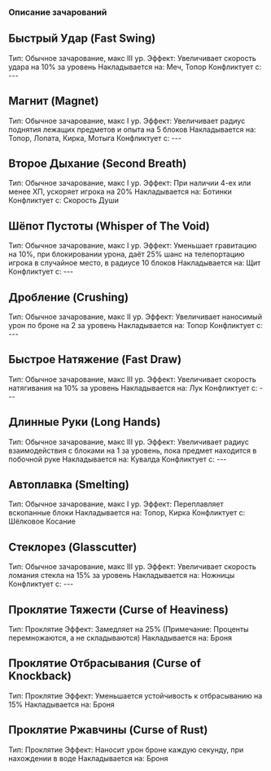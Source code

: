 ### Описание зачарований
## Быстрый Удар (Fast Swing)
Тип: Обычное зачарование, макс III ур. 
Эффект: Увеличивает скорость удара на 10% за уровень
Накладывается на: Меч, Топор
Конфликтует с: ---
## Магнит (Magnet)
Тип: Обычное зачарование, макс I ур. 
Эффект: Увеличивает радиус поднятия лежащих предметов и опыта на 5 блоков
Накладывается на: Топор, Лопата, Кирка, Мотыга
Конфликтует с: ---
## Второе Дыхание (Second Breath)
Тип: Обычное зачарование, макс I ур. 
Эффект: При наличии 4-ех или менее ХП, ускоряет игрока на 20%
Накладывается на: Ботинки
Конфликтует с: Скорость Души
## Шёпот Пустоты (Whisper of The Void)
Тип: Обычное зачарование, макс I ур. 
Эффект: Уменьшает гравитацию на 10%, при блокировании урона, даёт 25% шанс на телепортацию игрока в случайное место, в радиусе 10 блоков
Накладывается на: Щит
Конфликтует с: ---
## Дробление (Crushing)
Тип: Обычное зачарование, макс II ур. 
Эффект: Увеличивает наносимый урон по броне на 2 за уровень
Накладывается на: Топор
Конфликтует с: ---
## Быстрое Натяжение (Fast Draw)
Тип: Обычное зачарование, макс III ур. 
Эффект: Увеличивает скорость натягивания на 10% за уровень
Накладывается на: Лук
Конфликтует с: ---
## Длинные Руки (Long Hands)
Тип: Обычное зачарование, макс III ур. 
Эффект: Увеличивает радиус взаимодействия с блоками на 1 за уровень, пока предмет находится в побочной руке
Накладывается на: Кувалда
Конфликтует с: ---
## Автоплавка (Smelting)
Тип: Обычное зачарование, макс I ур. 
Эффект: Переплавляет вскопанные блоки
Накладывается на: Топор, Кирка
Конфликтует с: Шёлковое Косание
## Стеклорез (Glasscutter)
Тип: Обычное зачарование, макс III ур. 
Эффект: Увеличивает скорость ломания стекла на 15% за уровень
Накладывается на: Ножницы
Конфликтует с: ---
## Проклятие Тяжести (Curse of Heaviness)
Тип: Проклятие
Эффект: Замедляет на 25% (Примечание: Проценты перемножаются, а не складываются)
Накладывается на: Броня
## Проклятие Отбрасывания (Curse of Knockback)
Тип: Проклятие
Эффект: Уменьшается устойчивость к отбрасыванию на 15%
Накладывается на: Броня
## Проклятие Ржавчины (Curse of Rust)
Тип: Проклятие
Эффект: Наносит урон броне каждую секунду, при нахождении в воде
Накладывается на: Броня

